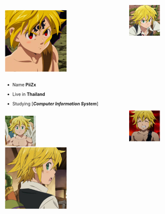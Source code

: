 <div>
<img src="img/5.jpg" width="100" align="right" />
<br/>
<img src="img/1.jpg" width="200" />
<br/>
<br/>
  
- Name **PiiZx**

- Live in **Thailand**

- Studying [***Computer Information System***]

<img src="img/2.jpg" width="100" align="right" />
<br/>
<img src="img/3.jpg" width="100" />
<br/>
<img src="img/4.jpg" width="200" /><br/>
  